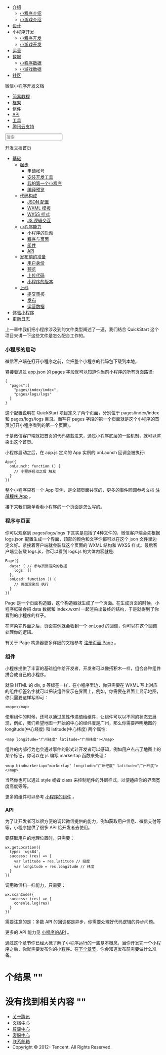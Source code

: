 <div class="book with-summary">

<div class="head">

<div class="head_box">

# [](javascript:; "_('微信公众平台 小程序')")

<div class="header_ctrls">

*   [介绍](javascript:;)
    *   [小程序介绍](https://mp.weixin.qq.com/debug/wxadoc/introduction/index.html)
    *   [小游戏介绍](https://mp.weixin.qq.com/debug/wxagame/introduction/index.html)
*   [设计](https://mp.weixin.qq.com/debug/wxadoc/design/index.html)
*   [小程序开发](javascript:;)
    *   [小程序开发](https://mp.weixin.qq.com/debug/wxadoc/dev/index.html)
    *   [小游戏开发](https://mp.weixin.qq.com/debug/wxagame/dev/index.html)
*   [运营](https://mp.weixin.qq.com/debug/wxadoc/product/index.html)
*   [数据](javascript:;)
    *   [小程序数据](https://mp.weixin.qq.com/debug/wxadoc/analysis/index.html)
    *   [小游戏数据](https://mp.weixin.qq.com/debug/wxagame/analysis/index.html)
*   [社区](https://developers.weixin.qq.com/)

</div>

</div>

</div>

<div class="sub_nav_box">

<div class="sub_nav_inner">

<div class="book-summary-opr" id="js-book-summary-opr"><a class="book-summary-btn"></a></div>

<div class="top_sub_nav">

<div class="top_title_wap"><span class="icon_title icon_dev"></span>

微信小程序开发文档

</div>

*   [简易教程](../../)
*   [框架](../../framework/MINA.html)
*   [组件](../../component/)
*   [API](../../api/)
*   [工具](../../devtools/devtools.html)
*   [腾讯云支持](../../qcloud/qcloud.html)

</div>

<div id="book-search-input" role="search">

<form><label for="search-input" class="search-icon" id="js-search-icon"></label><input type="text" id="search-input" name="search-input" placeholder="搜索"> </form>

</div>

</div>

</div>

<div class="book-summary">

<div class="book-summary-home" id="js-summary-home"><a><span class="icon_home_s icon_dev"></span><span class="s_title_2">开发文档首页</span></a></div>

<nav role="navigation">

*   [基础](getting-started.html)
    *   [起步](getting-started.html)
        *   [申请帐号](getting-started.html#申请帐号)
        *   [安装开发工具](getting-started.html#安装开发工具)
        *   [我的第一个小程序](getting-started.html#你的第一个小程序)
        *   [编译预览](getting-started.html#编译预览)
    *   [代码构成](file.html)
        *   [JSON 配置](file.html#JSON-配置)
        *   [WXML 模板](file.html#WXML-模板)
        *   [WXSS 样式](file.html#WXSS-样式)
        *   [JS 逻辑交互](file.html#JS-交互逻辑)
    *   [小程序能力](framework.html)
        *   [小程序的启动](framework.html#小程序的启动)
        *   [程序与页面](framework.html#程序与页面)
        *   [组件](framework.html#组件)
        *   [API](framework.html#API)
    *   [发布前的准备](role.html)
        *   [用户身份](role.html#用户身份)
        *   [预览](role.html#预览)
        *   [上传代码](role.html#上传代码)
        *   [小程序的版本](role.html#小程序的版本)
    *   [上线](release.html)
        *   [提交审核](release.html#提交审核)
        *   [发布](release.html#发布)
        *   [运营数据](release.html#运营数据)
*   [体验小程序](../../demo.html)
*   [更新日志](../../devtools/new.html)

</nav>

</div>

<div class="book-body">

<div class="body-inner">

<div class="page-wrapper" tabindex="-1" role="main">

<div class="page-inner">

<div id="book-search-results">

<div class="search-noresults">

<section class="normal markdown-section">

上一章中我们把小程序涉及到的文件类型阐述了一遍，我们结合 QuickStart 这个项目来讲一下这些文件是怎么配合工作的。

### 小程序的启动

微信客户端在打开小程序之前，会把整个小程序的代码包下载到本地。

紧接着通过 app.json 的 pages 字段就可以知道你当前小程序的所有页面路径:

    {
      "pages":[
        "pages/index/index",
        "pages/logs/logs"
      ]
    }

这个配置说明在 QuickStart 项目定义了两个页面，分别位于 pages/index/index 和 pages/logs/logs 目录。而写在 pages 字段的第一个页面就是这个小程序的首页(打开小程序看到的第一个页面)。

于是微信客户端就把首页的代码装载进来，通过小程序底层的一些机制，就可以渲染出这个首页。

小程序启动之后，在 app.js 定义的 App 实例的 onLaunch 回调会被执行:

    App({
      onLaunch: function () {
        // 小程序启动之后 触发
      }
    })

整个小程序只有一个 App 实例，是全部页面共享的，更多的事件回调参考文档 [注册程序 App](../../framework/app-service/app.html) 。

接下来我们简单看看小程序的一个页面是怎么写的。

### 程序与页面

你可以观察到 pages/logs/logs 下其实是包括了4种文件的，微信客户端会先根据 logs.json 配置生成一个界面，顶部的颜色和文字你都可以在这个 json 文件里边定义好。紧接着客户端就会装载这个页面的 WXML 结构和 WXSS 样式。最后客户端会装载 logs.js，你可以看到 logs.js 的大体内容就是:

    Page({
      data: { // 参与页面渲染的数据
        logs: []
      },
      onLoad: function () {
        // 页面渲染后 执行
      }
    })

Page 是一个页面构造器，这个构造器就生成了一个页面。在生成页面的时候，小程序框架会把 data 数据和 index.wxml 一起渲染出最终的结构，于是就得到了你看到的小程序的样子。

在渲染完界面之后，页面实例就会收到一个 onLoad 的回调，你可以在这个回调处理你的逻辑。

有关于 Page 构造器更多详细的文档参考 [注册页面 Page](../../framework/app-service/page.html) 。

### 组件

小程序提供了丰富的基础组件给开发者，开发者可以像搭积木一样，组合各种组件拼合成自己的小程序。

就像 HTML 的 div, p 等标签一样，在小程序里边，你只需要在 WXML 写上对应的组件标签名字就可以把该组件显示在界面上，例如，你需要在界面上显示地图，你只需要这样写即可：

    <map></map>

使用组件的时候，还可以通过属性传递值给组件，让组件可以以不同的状态去展现，例如，我们希望地图一开始的中心的经纬度是广州，那么你需要声明地图的 longitude(中心经度) 和 latitude(中心纬度) 两个属性:

    <map longitude="广州经度" latitude="广州纬度"></map>

组件的内部行为也会通过事件的形式让开发者可以感知，例如用户点击了地图上的某个标记，你可以在 js 编写 markertap 函数来处理：

    <map bindmarkertap="markertap" longitude="广州经度" latitude="广州纬度"></map>

当然你也可以通过 style 或者 class 来控制组件的外层样式，以便适应你的界面宽度高度等等。

更多的组件可以参考 [小程序的组件](https://mp.weixin.qq.com/debug/wxadoc/dev/component/) 。

### API

为了让开发者可以很方便的调起微信提供的能力，例如获取用户信息、微信支付等等，小程序提供了很多 API 给开发者去使用。

要获取用户的地理位置时，只需要：

    wx.getLocation({
      type: 'wgs84',
      success: (res) => {
        var latitude = res.latitude // 经度
        var longitude = res.longitude // 纬度
      }
    })

调用微信扫一扫能力，只需要：

    wx.scanCode({
      success: (res) => {
        console.log(res)
      }
    })

需要注意的是：多数 API 的回调都是异步，你需要处理好代码逻辑的异步问题。

更多的 API 能力见 [小程序的API](https://mp.weixin.qq.com/debug/wxadoc/dev/api/) 。

通过这个章节你已经大概了解了小程序运行的一些基本概念，当你开发完一个小程序之后，你就需要发布你的小程序。在[下个章节](role.html)，你会知道发布前需要做什么准备。

</section>

</div>

<div class="search-results">

<div class="has-results">

# <span class="search-results-count"></span>个结果 "<span class="search-query"></span>"

</div>

<div class="no-results">

# 没有找到相关内容 "<span class="search-query"></span>"

</div>

</div>

</div>

</div>

</div>

<div class="foot" id="footer">

*   [关于腾讯](http://www.tencent.com/zh-cn/index.shtml)
*   [文档中心](https://mp.weixin.qq.com/debug/wxadoc/introduction/index.html?t=1484641676&)
*   [辟谣中心](https://mp.weixin.qq.com/cgi-bin/opshowpage?action=dispelinfo&lang=zh_CN&begin=1&count=9)
*   [客服中心](http://kf.qq.com/faq/120911VrYVrA1509086vyumm.html)
*   [联系邮箱](mailto:weixinmp@qq.com)
*   Copyright © 2012-<span id="s_copyright_year"></span> Tencent. All Rights Reserved.

</div>

</div>

[](file.html#JS-交互逻辑)[](framework.html#小程序的启动)</div>

</div>